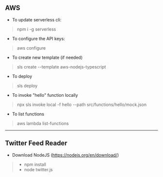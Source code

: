

## AWS

- To update serverless cli:
> npm i -g serverless

- To configure the API keys:
> aws configure

- To create new template (if needed)
> sls create --template aws-nodejs-typescript

- To deploy
> sls deploy

- To invoke "hello" function locally
> npx sls invoke local -f hello --path src/functions/hello/mock.json

- To list functions
> aws lambda list-functions


---
## Twitter Feed Reader

- Download NodeJS (https://nodejs.org/en/download/)
> -  npm install
> - node twitter.js

